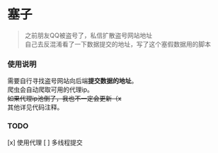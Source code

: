 # 塞子
> 之前朋友QQ被盗号了，私信扩散盗号网站地址  
> 自己去反混淆看了一下数据提交的地址，写了这个塞假数据用的脚本

### 使用说明
需要自行寻找盗号网站向后端**提交数据的地址**。  
爬虫会自动爬取可用的代理ip。  
~~如果代理ip池倒了，我也不一定会更新（x~~  
其他详见代码注释。  

### TODO
[x] 使用代理
[ ] 多线程提交
